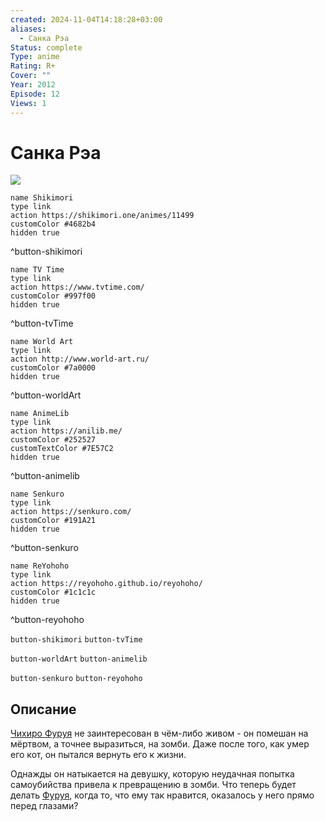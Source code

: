 ```yaml
---
created: 2024-11-04T14:18:28+03:00
aliases:
  - Санка Рэа
Status: complete
Type: anime
Rating: R+
Cover: ""
Year: 2012
Episode: 12
Views: 1
---
```


# Санка Рэа

![](https://nyaa.shikimori.one/uploads/poster/animes/11499/8916c4676b52b644d6eb788d73123602.jpeg)

```button
name Shikimori
type link
action https://shikimori.one/animes/11499
customColor #4682b4
hidden true
```
^button-shikimori

```button
name TV Time
type link
action https://www.tvtime.com/
customColor #997f00
hidden true
```
^button-tvTime

```button
name World Art
type link
action http://www.world-art.ru/
customColor #7a0000
hidden true
```
^button-worldArt

```button
name AnimeLib
type link
action https://anilib.me/
customColor #252527
customTextColor #7E57C2
hidden true
```
^button-animelib

```button
name Senkuro
type link
action https://senkuro.com/
customColor #191A21
hidden true
```
^button-senkuro

```button
name ReYohoho
type link
action https://reyohoho.github.io/reyohoho/
customColor #1c1c1c
hidden true
```
^button-reyohoho

`button-shikimori` `button-tvTime`

`button-worldArt` `button-animelib`

`button-senkuro` `button-reyohoho`

## Описание

[Чихиро Фуруя](https://shikimori.one/characters/36494-chihiro-furuya) не заинтересован в чём-либо живом - он помешан на мёртвом, а точнее выразиться, на зомби. Даже после того, как умер его кот, он пытался вернуть его к жизни.

Однажды он натыкается на девушку, которую неудачная попытка самоубийства привела к превращению в зомби. Что теперь будет делать [Фуруя](https://shikimori.one/characters/36494-chihiro-furuya), когда то, что ему так нравится, оказалось у него прямо перед глазами?

